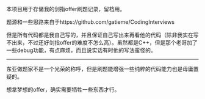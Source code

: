 本项目用于存储我的剑指offer刷题记录，留档用。

题源和一些思路来自于https://github.com/gatieme/CodingInterviews

但是所有代码都是我自己写的，并且保证自己写出来再看他的代码（除非我实在写不出来，不过还好剑指offer的难度不怎么高）。虽然都是C++，但是那个老哥加了一些debug功能，有点麻烦，而且说实话有时他的写法蛮怪的。

---------------

东亚做题家不是一个光荣的称呼，但是刷题能增强一些纯粹的代码能力也是毋庸置疑的。

想拿梦想的offer，确实需要牺牲一些东西才行。
